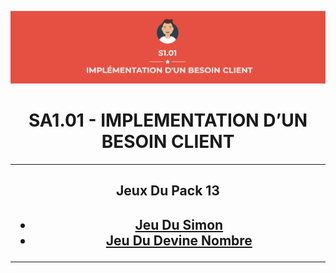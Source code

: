 <p align="center">
    <img width = 900px src="https://github.com/TomPlanche/S1.01/blob/main/vignette.jpeg">
</p>

<h1 align="center">SA1.01 - IMPLEMENTATION D’UN BESOIN CLIENT</h1>

<hr>

<h2 align="center">Jeux Du Pack 13<h2>

<div align="center">

* [Jeu Du Simon](https://github.com/TomPlanche/S1.01/tree/main/jeu%20du%20simon)
* [Jeu Du Devine Nombre](https://github.com/TomPlanche/S1.01/tree/main/devine%20nombre)

</div>

<hr>

